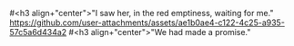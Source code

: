 #<h3 align+"center">"I saw her, in the red emptiness, waiting for me."
https://github.com/user-attachments/assets/ae1b0ae4-c122-4c25-a935-57c5a6d434a2
#<h3 align+"center">"We had made a promise." 
